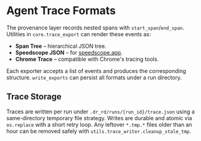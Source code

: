 # Agent Trace Formats

The provenance layer records nested spans with `start_span`/`end_span`.
Utilities in `core.trace_export` can render these events as:

- **Span Tree** – hierarchical JSON tree.
- **Speedscope JSON** – for [speedscope.app](https://www.speedscope.app/).
- **Chrome Trace** – compatible with Chrome's tracing tools.

Each exporter accepts a list of events and produces the corresponding
structure. `write_exports` can persist all formats under a run directory.

## Trace Storage

Traces are written per run under `.dr_rd/runs/{run_id}/trace.json` using a
same-directory temporary file strategy. Writes are durable and atomic via
`os.replace` with a short retry loop. Any leftover `*.tmp.*` files older than an
hour can be removed safely with `utils.trace_writer.cleanup_stale_tmp`.
